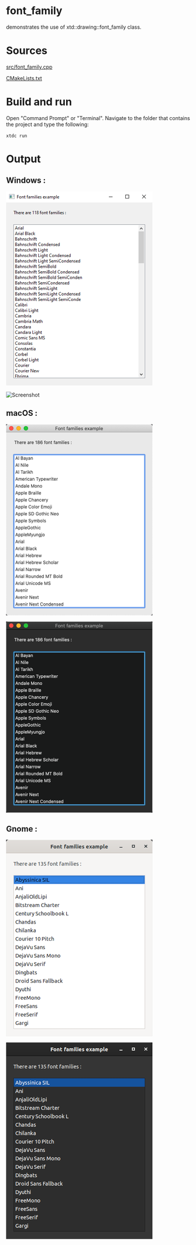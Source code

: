# font_family

demonstrates the use of xtd::drawing::font_family class.

# Sources

[src/font_family.cpp](src/font_family.cpp)

[CMakeLists.txt](CMakeLists.txt)

# Build and run

Open "Command Prompt" or "Terminal". Navigate to the folder that contains the project and type the following:

```shell
xtdc run
```

# Output

## Windows :

![Screenshot](../../../docs/pictures/examples/font_family_w.png)

![Screenshot](../../../docs/pictures/examples/font_family_wd.png)

## macOS :

![Screenshot](../../../docs/pictures/examples/font_family_m.png)

![Screenshot](../../../docs/pictures/examples/font_family_md.png)

## Gnome :

![Screenshot](../../../docs/pictures/examples/font_family_g.png)

![Screenshot](../../../docs/pictures/examples/font_family_gd.png)
